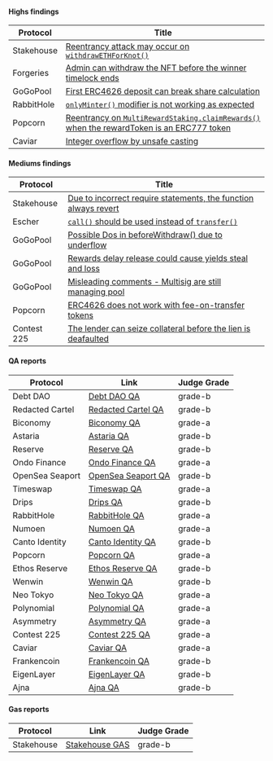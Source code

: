 #### Highs findings

| Protocol   | Title                                                                          |
|------------|--------------------------------------------------------------------------------|
| Stakehouse | [Reentrancy attack may occur on `withdrawETHForKnot()`](https://github.com/code-423n4/2022-11-stakehouse-findings/blob/main/data/btk-Q.md) |
| Forgeries  | [Admin can withdraw the NFT before the winner timelock ends](https://github.com/code-423n4/2022-12-forgeries-findings/issues/246) |
| GoGoPool   | [First ERC4626 deposit can break share calculation](https://github.com/code-423n4/2022-12-gogopool-findings/issues/187) |
| RabbitHole | [`onlyMinter()` modifier is not working as expected](https://github.com/code-423n4/2023-01-rabbithole-findings/issues/706) |
| Popcorn    | [Reentrancy on `MultiRewardStaking.claimRewards()` when the rewardToken is an ERC777 token](https://github.com/code-423n4/2023-01-popcorn-findings/issues/486) |
| Caviar     | [Integer overflow by unsafe casting](https://github.com/code-423n4/2023-04-caviar-findings/issues/1005) |

#### Mediums findings

| Protocol   | Title                                                                          |
|------------|--------------------------------------------------------------------------------|
| Stakehouse | [Due to incorrect require statements, the function always revert](https://github.com/code-423n4/2022-11-stakehouse-findings/issues/277)|
| Escher     | [`call()` should be used instead of `transfer()`](https://github.com/code-423n4/2022-12-escher-findings/issues/55)|
| GoGoPool   | [Possible Dos in beforeWithdraw() due to underflow](https://github.com/code-423n4/2022-12-gogopool-findings/issues/340) |
| GoGoPool   | [Rewards delay release could cause yields steal and loss](https://github.com/code-423n4/2022-12-gogopool-findings/issues/361) |
| GoGoPool   | [Misleading comments - Multisig are still managing pool](https://github.com/code-423n4/2022-12-gogopool-findings/issues/893) |
| Popcorn    | [ERC4626 does not work with fee-on-transfer tokens](https://github.com/code-423n4/2023-01-popcorn-findings/issues/846) |
| Contest 225| [The lender can seize collateral before the lien is deafaulted](https://github.com/code-423n4/2023-03-contest225-findings/issues/88) |

#### QA reports

| Protocol        | Link                                                                                                        | Judge Grade |
|-----------------|-------------------------------------------------------------------------------------------------------------|-------------|
| Debt DAO        | [Debt DAO QA](https://github.com/code-423n4/2022-11-debtdao-findings/blob/main/data/btk-Q.md)               | grade-b     |
| Redacted Cartel | [Redacted Cartel QA](https://github.com/code-423n4/2022-11-redactedcartel-findings/blob/main/data/btk-Q.md) | grade-b     |
| Biconomy        | [Biconomy QA](https://github.com/code-423n4/2023-01-biconomy-findings/blob/main/data/btk-Q.md)              | grade-a     |
| Astaria         | [Astaria QA](https://github.com/code-423n4/2023-01-astaria-findings/blob/main/data/btk-Q.md)                | grade-b     |
| Reserve         | [Reserve QA](https://github.com/code-423n4/2023-01-reserve-findings/blob/main/data/btk-Q.md)                | grade-b     |
| Ondo Finance    | [Ondo Finance QA](https://github.com/code-423n4/2023-01-ondo-findings/blob/main/data/btk-Q.md)              | grade-a     |
| OpenSea Seaport | [OpenSea Seaport QA](https://github.com/code-423n4/2023-01-opensea-findings/blob/main/data/btk-Q.md)        | grade-b     |
| Timeswap        | [Timeswap QA](https://github.com/code-423n4/2023-01-timeswap-findings/blob/main/data/btk-Q.md)              | grade-a     |
| Drips           | [Drips QA](https://github.com/code-423n4/2023-01-drips-findings/blob/main/data/btk-Q.md)                    | grade-b     |
| RabbitHole      | [RabbitHole QA](https://github.com/code-423n4/2023-01-rabbithole-findings/blob/main/data/btk-Q.md)          | grade-a     |
| Numoen          | [Numoen QA](https://github.com/code-423n4/2023-01-numoen-findings/blob/main/data/btk-Q.md)                  | grade-a     |
| Canto Identity  | [Canto Identity QA](https://github.com/code-423n4/2023-01-canto-identity-findings/blob/main/data/btk-Q.md)  | grade-b     |
| Popcorn         | [Popcorn QA](https://github.com/code-423n4/2023-01-popcorn-findings/blob/main/data/btk-Q.md)                | grade-a     |
| Ethos Reserve   | [Ethos Reserve QA](https://github.com/code-423n4/2023-02-ethos-findings/blob/main/data/btk-Q.md)            | grade-b     |
| Wenwin          | [Wenwin QA](https://github.com/code-423n4/2023-03-wenwin-findings/blob/main/data/btk-Q.md)                  | grade-b     |
| Neo Tokyo       | [Neo Tokyo QA](https://github.com/code-423n4/2023-03-neotokyo-findings/blob/main/data/btk-Q.md)             | grade-a     |
| Polynomial      | [Polynomial QA](https://github.com/code-423n4/2023-03-polynomial-findings/blob/main/data/btk-Q.md)          | grade-a     |
| Asymmetry       | [Asymmetry QA](https://github.com/code-423n4/2023-03-asymmetry-findings/blob/main/data/btk-Q.md)            | grade-a     |
| Contest 225     | [Contest 225 QA](https://github.com/code-423n4/2023-03-contest225-findings/blob/main/data/btk-Q.md)         | grade-a     |
| Caviar          | [Caviar QA](https://github.com/code-423n4/2023-04-caviar-findings/blob/main/data/btk-Q.md)                  | grade-a     |
| Frankencoin     | [Frankencoin QA](https://github.com/code-423n4/2023-04-frankencoin-findings/issues/529)                     | grade-b     |
| EigenLayer      | [EigenLayer QA](https://github.com/code-423n4/2023-04-eigenlayer-findings/blob/main/data/btk-Q.md)          | grade-b     |
| Ajna            | [Ajna QA](https://github.com/code-423n4/2023-05-ajna-findings/issues/462)                                   | grade-b     |

#### Gas reports

| Protocol   | Link                                                                                                 | Judge Grade |
|------------|------------------------------------------------------------------------------------------------------|-------------|
| Stakehouse | [Stakehouse GAS](https://github.com/code-423n4/2022-11-stakehouse-findings/blob/main/data/btk-G.md)  | grade-b     |
